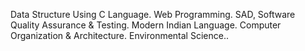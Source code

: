 Data Structure Using C Language.
Web Programming.
SAD, Software Quality Assurance & Testing.
Modern Indian Language.
Computer Organization & Architecture.
Environmental Science..
